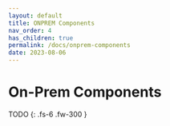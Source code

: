 ```yaml
---
layout: default
title: ONPREM Components
nav_order: 4
has_children: true
permalink: /docs/onprem-components
date: 2023-08-06
---
```


# On-Prem Components

TODO
{: .fs-6 .fw-300 }
